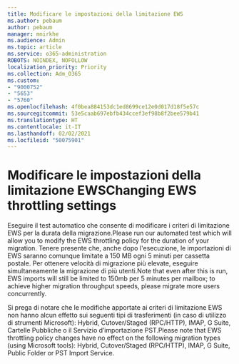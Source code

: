 ```yaml
---
title: Modificare le impostazioni della limitazione EWS
ms.author: pebaum
author: pebaum
manager: mnirkhe
ms.audience: Admin
ms.topic: article
ms.service: o365-administration
ROBOTS: NOINDEX, NOFOLLOW
localization_priority: Priority
ms.collection: Adm_O365
ms.custom:
- "9000752"
- "5653"
- "5760"
ms.openlocfilehash: 4f0bea884153dc1ed8699ce12e0d017d18f5e57c
ms.sourcegitcommit: 53e5caab697ebfb434ccef3ef98b8f2bee579b41
ms.translationtype: HT
ms.contentlocale: it-IT
ms.lasthandoff: 02/02/2021
ms.locfileid: "50075901"
---
```

# <a name="changing-ews-throttling-settings"></a><span data-ttu-id="6d326-102">Modificare le impostazioni della limitazione EWS</span><span class="sxs-lookup"><span data-stu-id="6d326-102">Changing EWS throttling settings</span></span>

<span data-ttu-id="6d326-103">Eseguire il test automatico che consente di modificare i criteri di limitazione EWS per la durata della migrazione.</span><span class="sxs-lookup"><span data-stu-id="6d326-103">Please run our automated test which will allow you to modify the EWS throttling policy for the duration of your migration.</span></span> <span data-ttu-id="6d326-104">Tenere presente che, anche dopo l'esecuzione, le importazioni di EWS saranno comunque limitate a 150 MB ogni 5 minuti per cassetta postale. Per ottenere velocità di migrazione più elevate, eseguire simultaneamente la migrazione di più utenti.</span><span class="sxs-lookup"><span data-stu-id="6d326-104">Note that even after this is run, EWS imports will still be limited to 150mb per 5 minutes per mailbox; to achieve higher migration throughput speeds, please migrate more users concurrently.</span></span>

<span data-ttu-id="6d326-105">Si prega di notare che le modifiche apportate ai criteri di limitazione EWS non hanno alcun effetto sui seguenti tipi di trasferimenti (in caso di utilizzo di strumenti Microsoft): Hybrid, Cutover/Staged (RPC/HTTP), IMAP, G Suite, Cartelle Pubbliche o il Servizio d’importazione PST.</span><span class="sxs-lookup"><span data-stu-id="6d326-105">Please note that EWS throttling policy changes have no effect on the following migration types (using Microsoft tools): Hybrid, Cutover/Staged (RPC/HTTP), IMAP, G Suite, Public Folder or PST Import Service.</span></span>